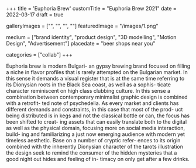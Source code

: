 +++
title = 'Euphoria Brew'
customTitle = "Euphoria Brew 2021"
date = 2022-03-17
draft = true

galleryImages = ["", "", "", ""]
featuredImage = "/images/1.png"


medium = ["brand identity", "product design", "3D modelling", "Motion Design", "Advertisement"]
placedate = "beer shops near you"

categories = ["collab"]
+++

Euphoria brew is modern Bulgari- an gypsy brewing brand focused on filling a niche in flavor profiles that is rarely attempted on the Bulgarian market. In this sense it demands a visual register that is at the same time referring to its Dionysian roots in the Black Sea coast, as well as a sophis- ticate character reminiscent on high class clubbing culture. In this sense a combination between contemporary minimalist graphic design is combined with a retrofit- ted note of psychedelia. As every market and clients has different demands and constraints, in this case that most of the prod- uct being distributed is in kegs and not the classical bottle or can, the focus has been shifted to creat- ing assets that can easily translate both to the digital as well as the physical domain, focusing more on social media interaction, build- ing and familiarizing a just now emerging audience with modern yet timeless aesthetic. Base on a number of cryptic refer- ences to its origin combined with the inherently Dionysian character of the tarots illustration the design seek to remind the consumer of the hidden mysteries that a good night out hides and feeling of in- timacy on only get after a few drinks.